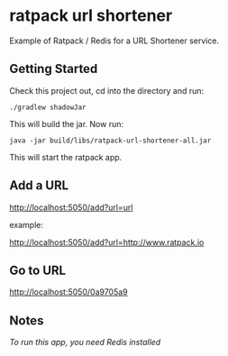 ratpack url shortener
=================================

Example of Ratpack / Redis for a URL Shortener service. 

## Getting Started

Check this project out, cd into the directory and run:

    ./gradlew shadowJar

This will build the jar. Now run:

    java -jar build/libs/ratpack-url-shortener-all.jar 

This will start the ratpack app.

## Add a URL

 <http://localhost:5050/add?url=url>
 
 example:
 
 <http://localhost:5050/add?url=http://www.ratpack.io>
 
## Go to URL

 <http://localhost:5050/0a9705a9>

## Notes
*To run this app, you need Redis installed*

